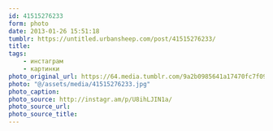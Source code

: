 ```yaml
---
id: 41515276233
form: photo
date: 2013-01-26 15:51:18
tumblr: https://untitled.urbansheep.com/post/41515276233/
title:
tags:
    - инстаграм
    - картинки
photo_original_url: https://64.media.tumblr.com/9a2b0985641a17470fc7f09fa80120bc/tumblr_mh8e9ivcyi1qz4wzio1_640.jpg
photo: "@/assets/media/41515276233.jpg"
photo_caption:
photo_source: http://instagr.am/p/U8ihLJIN1a/
photo_source_url:
photo_source_title:
---
```

